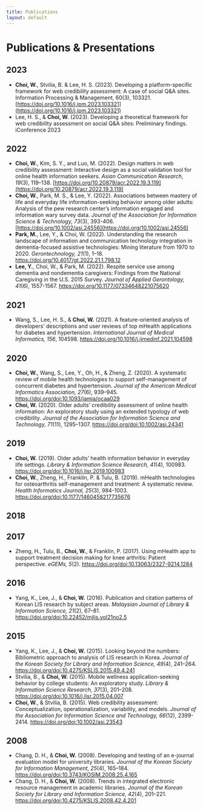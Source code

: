 ```yaml
---
title: Publications
layout: default
---
```


# Publications & Presentations
## 2023
- **Choi, W.**, Stvilia, B. & Lee, H. S. (2023). Developing a platform-specific framework for web credibility assessment: A case of social Q&A sites. Information Processing & Management, 60(3), 103321. [https://doi.org/10.1016/j.ipm.2023.103321](https://doi.org/10.1016/j.ipm.2023.103321)
- Lee, H. S., & **Choi, W.** (2023). Developing a theoretical framework for web credibility assessment on social Q&A sites: Preliminary findings. iConference 2023

## 2022
- **Choi, W.**, Kim, S. Y., and Luo, M. (2022). Design matters in web credibility assessment: Interactive design as a social validation tool for online health information seekers. *Asian Communication Research, 19*(3), 119–138. [https://doi.org/10.20879/acr.2022.19.3.119](https://doi.org/10.20879/acr.2022.19.3.119)
- **Choi, W.**, Park, M. S., & Lee, Y. (2022). Associations between mastery of life and everyday life information-seeking behavior among older adults: Analysis of the pew research center’s information engaged and information wary survey data. *Journal of the Association for Information Science & Technology, 73*(3), 393-406. [https://doi.org/10.1002/asi.24556](https://doi.org/10.1002/asi.24556)
- **Park, M.**, Lee, Y., & Choi, W. (2022). Understanding the research landscape of information and communication technology integration in dementia-focused assistive technologies: Mining literature from 1970 to 2020. *Gerontechnology, 21*(1), 1–18. https://doi.org/10.4017/gt.2022.21.1.798.12
- **Lee, Y.**, Choi, W., & Park, M. (2022). Respite service use among dementia and nondementia caregivers: Findings from the National Caregiving in the U.S. 2015 Survey. *Journal of Applied Gerontology, 41*(6), 1557-1567. https://doi.org/10.1177/07334648221075620

## 2021
- Wang, S., Lee, H. S., & **Choi, W.** (2021). A feature-oriented analysis of developers’ descriptions and user reviews of top mHealth applications for diabetes and hypertension. *International Journal of Medical Informatics, 156*, 104598. https://doi.org/10.1016/j.ijmedinf.2021.104598

## 2020
- **Choi, W.**, Wang, S., Lee, Y., Oh, H., & Zheng, Z. (2020). A systematic review of mobile health technologies to support self-management of concurrent diabetes and hypertension. *Journal of the American Medical Informatics Association, 27*(6), 939–945. https://doi.org/doi:10.1093/jamia/ocaa029
- **Choi, W.** (2020). Older adults’ credibility assessment of online health information: An exploratory study using an extended typology of web credibility. *Journal of the Association for Information Science and Technology, 71*(11), 1295–1307. https://doi.org/doi:10.1002/asi.24341

## 2019
- **Choi, W.** (2019). Older adults’ health information behavior in everyday life settings. *Library & Information Science Research, 41*(4), 100983. https://doi.org/doi:10.1016/j.lisr.2019.100983
- **Choi, W.**, Zheng, H., Franklin, P. & Tulu, B. (2019). mHealth technologies for osteoarthritis self-management and treatment: A systematic review. *Health Informatics Journal, 25*(3), 984-1003. https://doi.org/doi:10.1177/1460458217735676

## 2018

## 2017
- Zheng, H., Tulu, B., **Choi, W.**, & Franklin, P. (2017). Using mHealth app to support treatment decision making for knee arthritis: Patient perspective. *eGEMs, 5*(2). https://doi.org/doi:10.13063/2327-9214.1284

## 2016
- Yang, K., Lee, J., & **Choi, W.** (2016). Publication and citation patterns of Korean LIS research by subject areas. *Malaysian Journal of Library & Information Science, 21*(2), 67–81. https://doi.org/doi:10.22452/mjlis.vol21no2.5

## 2015
- Yang, K., Lee, J., & **Choi, W.** (2015). Looking beyond the numbers: Bibliometric approach to analysis of LIS research in Korea. *Journal of the Korean Society for Library and Information Science, 49*(4), 241–264. https://doi.org/doi:10.4275/KSLIS.2015.49.4.241
- Stvilia, B., & **Choi, W.** (2015). Mobile wellness application-seeking behavior by college students: An exploratory study. *Library & Information Science Research, 37*(3), 201–208. https://doi.org/doi:10.1016/j.lisr.2015.04.007
- **Choi, W.**, & Stvilia, B. (2015). Web credibility assessment: Conceptualization, operationalization, variability, and models. *Journal of the Association for Information Science and Technology, 66*(12), 2399-2414. https://doi.org/doi:10.1002/asi.23543

## 2008
- Chang, D. H., & **Choi, W.** (2008). Developing and testing of an e-journal evaluation model for university libraries. *Journal of the Korean Society for Information Management, 25*(4), 165–184. https://doi.org/doi:10.3743/KOSIM.2008.25.4.165
- Chang, D. H., & **Choi, W.** (2008). Trends in integrated electronic resource management in academic libraries. *Journal of the Korean Society for Library and Information Science, 42*(4), 201–221. https://doi.org/doi:10.4275/KSLIS.2008.42.4.201
